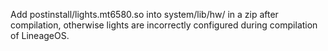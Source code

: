 Add postinstall/lights.mt6580.so into system/lib/hw/ in a zip after compilation, otherwise lights are incorrectly configured during compilation of LineageOS.
